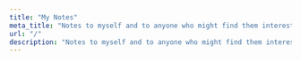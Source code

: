 ```yaml
---
title: "My Notes"
meta_title: "Notes to myself and to anyone who might find them interesting"
url: "/"
description: "Notes to myself and to anyone who might find them interesting"
---
```

